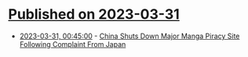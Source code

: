 # [Published on 2023-03-31](index.md)

* [2023-03-31, 00:45:00](https://yro.slashdot.org/story/23/03/30/2159258/china-shuts-down-major-manga-piracy-site-following-complaint-from-japan?utm_source=rss1.0mainlinkanon&utm_medium=feed) - [China Shuts Down Major Manga Piracy Site Following Complaint From Japan](https://yro.slashdot.org/story/23/03/30/2159258/china-shuts-down-major-manga-piracy-site-following-complaint-from-japan?utm_source=rss1.0mainlinkanon&utm_medium=feed)
